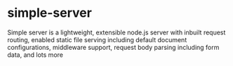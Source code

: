 # simple-server
Simple server is a lightweight, extensible node.js server with inbuilt request routing, enabled static file serving including default document configurations, middleware support, request body parsing including form data, and lots more  
